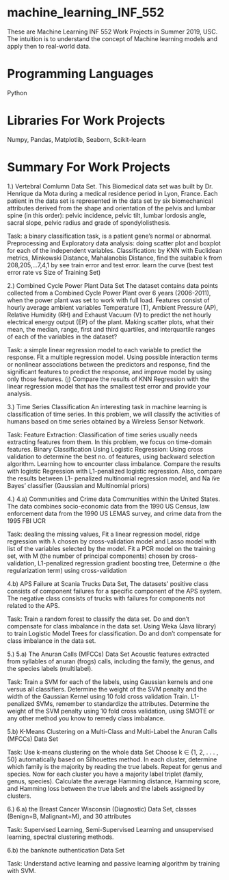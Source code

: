 # machine_learning_INF_552
These are Machine Learning INF 552 Work Projects in Summer 2019, USC. The intuition is to understand the concept of Machine learning models and apply then to real-world data.

# Programming Languages

Python

# Libraries For Work Projects

Numpy, Pandas, Matplotlib, Seaborn, Scikit-learn

# Summary For Work Projects

1.)	Vertebral Comlumn Data Set. This Biomedical data set was built by Dr. Henrique da Mota during a medical residence period in Lyon, France. Each patient in the data set is represented in the data set by six biomechanical attributes derived from the shape and orientation of the pelvis and lumbar spine (in this order): pelvic incidence, pelvic tilt, lumbar lordosis angle, sacral slope, pelvic radius and grade of spondylolisthesis. 

Task: a binary classification task, is a patient gene’s normal or abnormal. 
Preprocessing and Exploratory data analysis: doing scatter plot and boxplot for each of the independent variables. 
Classification: by KNN  with Euclidean metrics, Minkowski Distance, Mahalanobis Distance, find the suitable k from 208,205,…7,4,1 by see train error and test error. learn the curve (best test error rate vs Size of Training Set)

2.)	Combined Cycle Power Plant Data Set  The dataset contains data points collected from a Combined Cycle Power Plant over 6 years (2006-2011), when the power plant was set to work with full load. Features consist of hourly average ambient variables Temperature (T), Ambient Pressure (AP), Relative Humidity (RH) and Exhaust Vacuum (V) to predict the net hourly electrical energy output (EP) of the plant. 
Making scatter plots, what their mean, the median, range, first and third quartiles, and interquartile ranges of each of the variables in the dataset? 

Task: a simple linear regression model to each variable to predict the response. Fit a multiple regression model. Using possible interaction terms or nonlinear associations between the predictors and response, find the significant features to predict the response, and improve model by using only those features. (j)  Compare the results of KNN Regression with the linear regression model that has the smallest test error and provide your analysis. 

3.)	Time Series Classification An interesting task in machine learning is classification of time series. In this problem, we will classify the activities of humans based on time series obtained by a Wireless Sensor Network.

Task: Feature Extraction: Classification of time series usually needs extracting features from them. In this problem, we focus on time-domain features. 
Binary Classification Using Logistic Regression: Using cross validation to determine the best no. of features, using backward selection algorithm. Learning how to encounter class imbalance. Compare the results with logistic Regression with L1-penalized logistic regression. Also, compare the results between L1- penalized multinomial regression model, and Na ̈ıve Bayes’ classifier (Gaussian and Multinomial priors)

4.)	
4.a)  Communities and Crime data Communities within the United States. The data combines socio-economic data from the 1990 US Census, law enforcement data from the 1990 US LEMAS survey, and crime data from the 1995 FBI UCR

Task: dealing the missing values, Fit a linear regression model, ridge regression with λ chosen by cross-validation model and Lasso model with list of the variables selected by the model. Fit a PCR model on the training set, with M (the number of principal components) chosen by cross-validation, L1-penalized regression gradient boosting tree, Determine α (the regularization term) using cross-validation 

4.b) APS Failure at Scania Trucks Data Set, The datasets' positive class consists of component failures for a specific component of the APS system. The negative class consists of trucks with failures for components not related to the APS.

Task: Train a random forest to classify the data set. Do and don’t compensate for class imbalance in the data set. Using Weka (Java library) to train Logistic Model Trees for classification. Do and don’t compensate for class imbalance in the data set.

5.)	
5.a) The Anuran Calls (MFCCs) Data Set Acoustic features extracted from syllables of anuran (frogs) calls, including the family, the genus, and the species labels (multilabel).

Task:  Train a SVM for each of the labels, using Gaussian kernels and one versus all classifiers. Determine the weight of the SVM penalty and the width of the Gaussian Kernel using 10 fold cross validation Train. L1-penalized SVMs, remember to standardize the attributes. Determine the weight of the SVM penalty using 10 fold cross validation, using SMOTE or any other method you know to remedy class imbalance.

5.b) K-Means Clustering on a Multi-Class and Multi-Label the Anuran Calls (MFCCs) Data Set 

Task: Use k-means clustering on the whole data Set Choose k ∈ {1, 2, . . . , 50} automatically based on Silhouettes method. In each cluster, determine which family is the majority by reading the true labels. Repeat for genus and species. Now for each cluster you have a majority label triplet (family, genus, species). Calculate the average Hamming distance, Hamming score, and Hamming loss between the true labels and the labels assigned by clusters.

6.)	
6.a) the Breast Cancer Wisconsin (Diagnostic) Data Set, classes (Benign=B, Malignant=M), and 30 attributes

Task: Supervised Learning, Semi-Supervised Learning and unsupervised learning, spectral clustering methods. 

6.b) the banknote authentication Data Set

Task: Understand active learning and passive learning algorithm by training with SVM.
